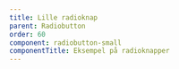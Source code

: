 ```yaml
---
title: Lille radioknap
parent: Radiobutton
order: 60
component: radiobutton-small
componentTitle: Eksempel på radioknapper
---
```

